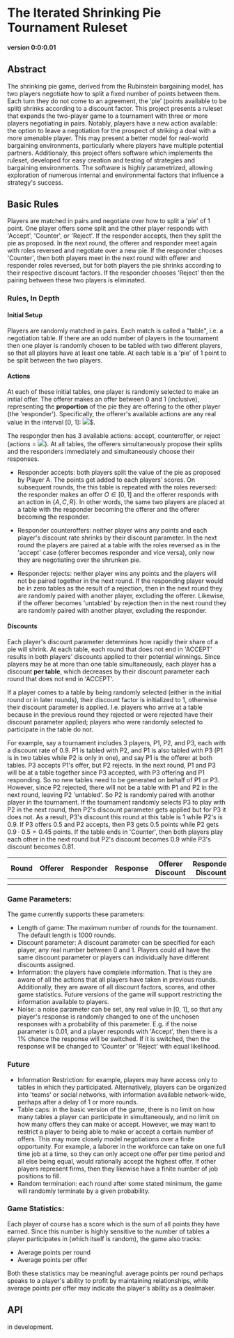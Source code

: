 # The Iterated Shrinking Pie Tournament Ruleset
#### version 0:0:0.01

## Abstract

The shrinking pie game, derived from the Rubinstein bargaining model, has two players negotiate how to split a fixed number of points between them. Each turn they do not come to an agreement, the ‘pie’ (points available to be split) shrinks according to a discount factor. This project presents a ruleset that expands the two-player game to a tournament with three or more players negotiating in pairs. Notably, players have a new action available: the option to leave a negotiation for the prospect of striking a deal with a more amenable player. This may present a better model for real-world bargaining environments, particularly where players have multiple potential partners. Additionaly, this project offers software which implements the ruleset, developed for easy creation and testing of strategies and bargaining environments. The software is highly parametrized, allowing exploration of numerous internal and environmental factors that influence a strategy's success. 

## Basic Rules

Players are matched in pairs and negotiate over how to split a 'pie' of 1 point. One player offers some split and the other player responds with 'Accept', 'Counter', or 'Reject'. If the responder accepts, then they split the pie as proposed. In the next round, the offerer and responder meet again with roles reversed and negotiate over a new pie. If the responder chooses 'Counter', then both players meet in the next round with offerer and responder roles reversed, but for both players the pie shrinks according to their respective discount factors. If the responder chooses 'Reject' then the pairing between these two players is eliminated. 

### Rules, In Depth

#### Initial Setup


Players are randomly matched in pairs. Each match is called a "table", i.e. a negotiation table. If there are an odd number of players in the tournament then one player is randomly chosen to be tabled with two different players, so that all players have at least one table. At each table is a 'pie' of 1 point to be split between the two players. 


#### Actions

At each of these initial tables, one player is randomly selected to make an initial offer. The offerer makes an offer between 0 and 1 (inclusive), representing the **proportion** of the pie they are offering to the other player (the 'responder'). Specifically, the offerer's available actions are any real value in the interval [0, 1]: <img src="https://render.githubusercontent.com/render/math?math=O \in [0, 1]">$.

The responder then has 3 available actions: accept, counteroffer, or reject (actions = <img src="https://render.githubusercontent.com/render/math?math=\{A, C, R\}">). At all tables, the offerers simultaneously propose their splits and the responders immediately and simultaneously choose their responses.


- Responder accepts: both players split the value of the pie as proposed by Player A. The points get added to each players’ scores. On subsequent rounds, the this table is repeated with the roles reversed: the responder makes an offer $O \in [0, 1]$ and the offerer responds with an action in $\{A, C, R\}$. In other words, the same two players are placed at a table with the responder becoming the offerer and the offerer becoming the responder.

- Responder counteroffers: neither player wins any points and each player's discount rate shrinks by their discount parameter. In the next round the players are paired at a table with the roles reversed as in the 'accept' case (offerer becomes responder and vice versa), only now they are negotiating over the shrunken pie.

- Responder rejects: neither player wins any points and the players will not be paired together in the next round. If the responding player would be in zero tables as the result of a rejection, then in the next round they are randomly paired with another player, excluding the offerer. Likewise, if the offerer becomes 'untabled' by rejection then in the next round they are randomly paired with another player, excluding the responder.

#### Discounts

Each player's discount parameter determines how rapidly their share of a pie will shrink. At each table, each round that does not end in 'ACCEPT' results in both players' discounts applied to their potential winnings. Since players may be at more than one table simultaneously, each player has a discount **per table**, which decreases by their discount parameter each round that does not end in 'ACCEPT'.

If a player comes to a table by being randomly selected (either in the initial round or in later rounds), their discount factor is initialized to 1, otherwise their discount parameter is applied. I.e. players who arrive at a table because in the previous round they rejected or were rejected have their discount parameter applied; players who were randomly selected to participate in the table do not. 

For example, say a tournament includes 3 players, P1, P2, and P3, each with a discount rate of 0.9. P1 is tabled with P2, and P1 is also tabled with P3 (P1 is in two tables while P2 is only in one), and say P1 is the offerer at both tables. P3 accepts P1's offer, but P2 rejects. In the next round, P1 and P3 will be at a table together since P3 accepted, with P3 offering and P1 responding. So no new tables need to be generated on behalf of P1 or P3. However, since P2 rejected, there will not be a table with P1 and P2 in the next round, leaving P2 'untabled'. So P2 is randomly paired with another player in the tournament. If the tournament randomly selects P3 to play with P2 in the next round, then P2's discount parameter gets applied but for P3 it does not. As a result, P3's discount this round at this table is 1 while P2's is 0.9. If P3 offers 0.5 and P2 accepts, then P3 gets 0.5 points while P2 gets $0.9 \cdot 0.5 = 0.45$ points. If the table ends in 'Counter', then both players play each other in the next round but P2's discount becomes 0.9 while P3's discount becomes 0.81.

| Round | Offerer   |  Responder  | Response  | Offerer Discount   | Responder Discount   | Offerer Points   | Responder Points   |
|:-:|:-:|:-:|:-:|:-:|:-:|:-:|:-:|
|   |   |   |   |   |   |   |   |
|   |   |   |   |   |   |   |   |


### Game Parameters:
The game currently supports these parameters:
- Length of game: The maximum number of rounds for the tournament. The default length is 1000 rounds. 
- Discount parameter: A discount parameter can be specified for each player, any real number between 0 and 1. Players could all have the same discount parameter or players can individually have different discounts assigned.
- Information: the players have complete information. That is they are aware of all the actions that all players have taken in previous rounds. Additionally, they are aware of all discount factors, scores, and other game statistics. Future versions of the game will support restricting the information available to players.
- Noise: a noise parameter can be set, any real value in [0, 1], so that any player's response is randomly changed to one of the unchosen responses with a probability of this parameter. E.g. if the noise parameter is 0.01, and a player responds with 'Accept', then there is a 1% chance the response will be switched. If it is switched, then the response will be changed to 'Counter' or 'Reject' with equal likelihood.

### Future 
- Information Restriction: for example, players may have access only to tables in which they participated. Alternatively, players can be organized into 'teams' or social networks, with information available network-wide, perhaps after a delay of 1 or more rounds.
- Table caps: in the basic version of the game, there is no limit on how many tables a player can participate in simultaneously, and no limit on how many offers they can make or accept. However, we may want to restrict a player to being able to make or accept a certain number of offers. This may more closely model negotiations over a finite opportunity. For example, a laborer in the workforce can take on one full time job at a time, so they can only accept one offer per time period and all else being equal, would rationally accept the highest offer. If other players represent firms, then they likewise have a finite number of job positions to fill. 
- Random termination: each round after some stated minimum, the game will randomly terminate by a given probability.


### Game Statistics:

Each player of course has a score which is the sum of all points they have earned. Since this number is highly sensitive to the number of tables a player participates in (which itself is random), the game also tracks:
- Average points per round
- Average points per offer

Both these statistics may be meaningful: average points per round perhaps speaks to a player's ability to profit by maintaining relationships, while average points per offer may indicate the player's ability as a dealmaker.

## API
in development.

